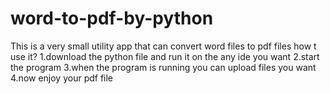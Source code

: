 # word-to-pdf-by-python
This is a very small utility app that can convert word files to pdf files 
how t use it?
1.download the python file and run it on the any ide you want
2.start the program
3.when the program is running you can upload files you want
4.now enjoy your pdf file 
